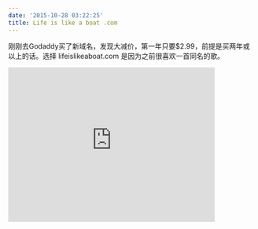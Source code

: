 ```yaml
---
date: '2015-10-28 03:22:25'
title: Life is like a boat .com
---
```

刚刚去Godaddy买了新域名，发现大减价，第一年只要$2.99，前提是买两年或以上的话。选择 lifeislikeaboat.com 是因为之前很喜欢一首同名的歌。

<iframe width="420" height="315" src="https://www.youtube.com/embed/hWu5q0XHIj8" frameborder="0" allowfullscreen></iframe>
